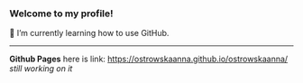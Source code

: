 ### Welcome to my profile!
🌱 I’m currently learning how to use GitHub.
***
**Github Pages**
here is link: https://ostrowskaanna.github.io/ostrowskaanna/
*still working on it*
